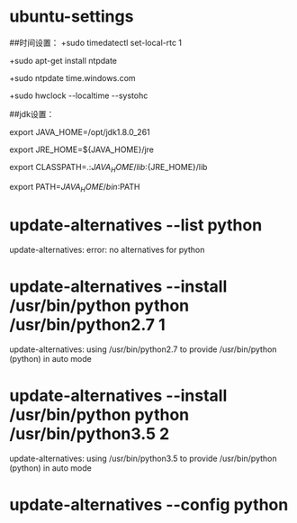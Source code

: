 # ubuntu-settings
##时间设置：
+sudo timedatectl set-local-rtc 1

+sudo apt-get install ntpdate

+sudo ntpdate time.windows.com

+sudo hwclock --localtime --systohc

##jdk设置：

export JAVA_HOME=/opt/jdk1.8.0_261 

export JRE_HOME=${JAVA_HOME}/jre  

export CLASSPATH=.:${JAVA_HOME}/lib:${JRE_HOME}/lib  

export PATH=${JAVA_HOME}/bin:$PATH  

# update-alternatives --list python
update-alternatives: error: no alternatives for python

# update-alternatives --install /usr/bin/python python /usr/bin/python2.7 1
update-alternatives: using /usr/bin/python2.7 to provide /usr/bin/python (python) in auto mode
# update-alternatives --install /usr/bin/python python /usr/bin/python3.5 2
update-alternatives: using /usr/bin/python3.5 to provide /usr/bin/python (python) in auto mode

# update-alternatives --config python


